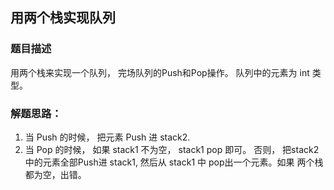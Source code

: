 ## 用两个栈实现队列

### 题目描述
用两个栈来实现一个队列， 完场队列的Push和Pop操作。 队列中的元素为 int 类型。 

### 解题思路：
1. 当 Push 的时候， 把元素 Push 进 stack2. 
2. 当 Pop 的时候， 如果 stack1 不为空， stack1 pop 即可。 否则， 把stack2中的元素全部Push进 stack1, 然后从 stack1 中 pop出一个元素。如果 两个栈都为空，出错。
